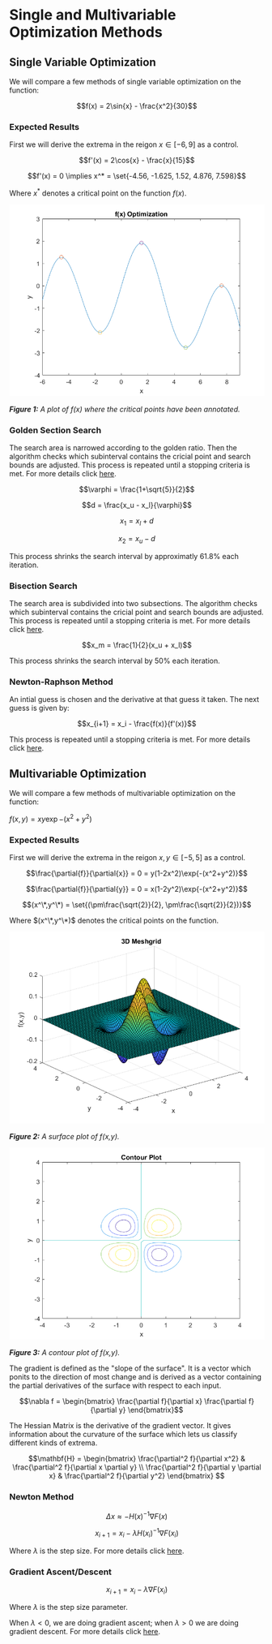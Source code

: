 # Single and Multivariable Optimization Methods

## Single Variable Optimization

We will compare a few methods of single variable optimization on the function:

$$f(x) = 2\sin{x} - \frac{x^2}{30}$$

### Expected Results
First we will derive the extrema in the reigon $x\in[-6,9]$ as a control.

$$f'(x) = 2\cos{x} - \frac{x}{15}$$

$$f'(x) = 0 \implies x^* = \set{-4.56, -1.625, 1.52, 4.876, 7.598}$$

Where $x^*$ denotes a critical point on the function $f(x)$.

![f(x) plot with extrema annotated](src/SingleVarGraph.png)

***Figure 1:** A plot of f(x) where the critical points have been annotated.*

### Golden Section Search
The search area is narrowed according to the golden ratio. Then the algorithm checks which subinterval contains the cricial point and search bounds are adjusted. This process is repeated until a stopping criteria is met. For more details click [here](https://en.wikipedia.org/wiki/Golden-section_search).

$$\varphi = \frac{1+\sqrt{5}}{2}$$

$$d = \frac{x_u - x_l}{\varphi}$$

$$x_1 = x_l + d$$

$$x_2 = x_u - d$$

This process shrinks the search interval by approximatly 61.8% each iteration.

### Bisection Search
The search area is subdivided into two subsections. The algorithm checks which subinterval contains the cricial point and search bounds are adjusted. This process is repeated until a stopping criteria is met. For more details click [here](https://en.wikipedia.org/wiki/Bisection_method).

$$x_m = \frac{1}{2}(x_u + x_l)$$

This process shrinks the search interval by 50% each iteration.

### Newton-Raphson Method
An intial guess is chosen and the derivative at that guess it taken. The next guess is given by:

$$x_{i+1} = x_i - \frac{f(x)}{f'(x)}$$

This process is repeated until a stopping criteria is met. For more details click [here](https://en.wikipedia.org/wiki/Newton%27s_method).

## Multivariable Optimization

We will compare a few methods of multivariable optimization on the function:

$f(x,y) = x y \exp{-(x^2+y^2)}$

### Expected Results
First we will derive the extrema in the reigon $x,y\in[-5,5]$ as a control.

$$\frac{\partial{f}}{\partial{x}} = 0 = y(1-2x^2)\exp{-(x^2+y^2)}$$

$$\frac{\partial{f}}{\partial{y}} = 0 = x(1-2y^2)\exp{-(x^2+y^2)}$$

$$(x^\*,y^\*) = \set{(\pm\frac{\sqrt{2}}{2}, \pm\frac{\sqrt{2}}{2})}$$

Where $(x^\*,y^\*)$ denotes the critical points on the function.

![A 3D surface plot of f(x,y)](src/Meshgrid.png)

***Figure 2:** A surface plot of f(x,y).*

![A contour plot of f(x,y)](src/ContourPlot.png)

***Figure 3:** A contour plot of f(x,y).*

The gradient is defined as the "slope of the surface". It is a vector which ponits to the direction of most change and is derived as a vector containing the partial derivatives of the surface with respect to each input.

$$\nabla f = \begin{bmatrix}
\frac{\partial f}{\partial x}
\frac{\partial f}{\partial y}
\end{bmatrix}$$

The Hessian Matrix is the derivative of the gradient vector. It gives information about the curvature of the surface which lets us classify different kinds of extrema.

$$\mathbf{H} = \begin{bmatrix}
\frac{\partial^2 f}{\partial x^2} & \frac{\partial^2 f}{\partial x \partial y} \\
\frac{\partial^2 f}{\partial y \partial x} & \frac{\partial^2 f}{\partial y^2}
\end{bmatrix}
$$

### Newton Method

$$\Delta x \approx -H(x)^{-1}\nabla F(x)$$

$$x_{i+1} = x_i - \lambda H(x_i)^{-1}\nabla F(x_i)$$

Where $\lambda$ is the step size. For more details click [here](https://en.wikipedia.org/wiki/Newton%27s_method).

### Gradient Ascent/Descent

$$x_{i+1} = x_i - \lambda \nabla F(x_i)$$

Where $\lambda$ is the step size parameter. 

When $\lambda \lt 0$,  we are doing gradient ascent; when $\lambda \gt 0$ we are doing gradient descent. For more details click [here](https://en.wikipedia.org/wiki/Gradient_descent).
